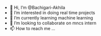 - 👋 Hi, I’m @Bachigari-Akhila
- 👀 I’m interested in doing real time projects
- 🌱 I’m currently learning machine learning
- 💞️ I’m looking to collaborate on mncs intern
- 📫 How to reach me ...

<!---
Bachigari-Akhila/Bachigari-Akhila is a ✨ special ✨ repository because its `README.md` (this file) appears on your GitHub profile.
You can click the Preview link to take a look at your changes.
--->
